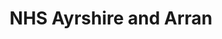 ---
schema: default
title: NHS Ayrshire and Arran
description: Health board for the Ayrshire and Arran area 
logo: ''
type:
- Health board
portal_url: ''
org_url: https://www.nhsaaa.net/
twitter_handle: NHSaaa
gss_code: S08000015
wikidata_qid: Q6954112
wdtk_id: nhs_ayrshire_and_arran
---